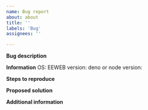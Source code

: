 ```yaml
---
name: Bug report
about: about
title: ''
labels: 'Bug'
assignees: ''

---
```


**Bug description**


**Information**
OS:
EEWEB version:
deno or node version:

**Steps to reproduce**

**Proposed solution**

**Additional information**